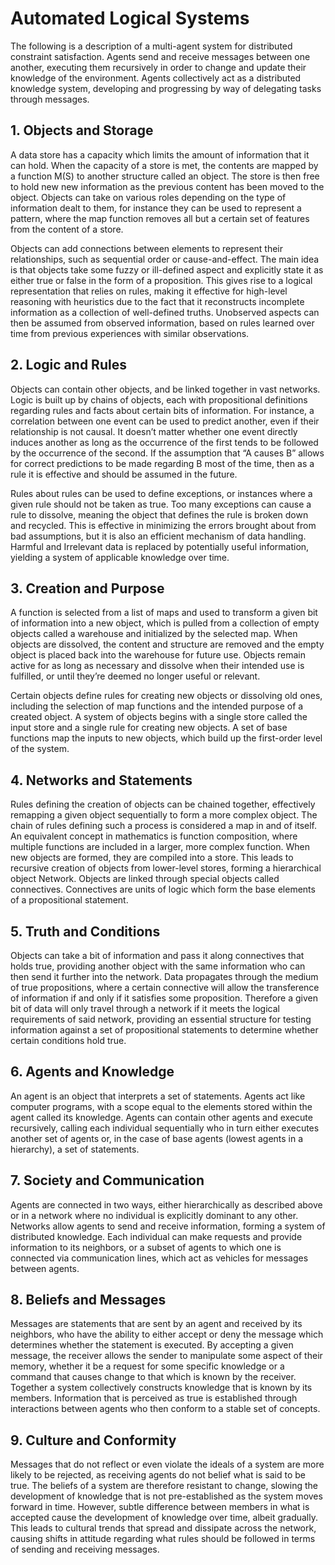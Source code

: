 # Automated Logical Systems

The following is a description of a multi-agent system for distributed constraint satisfaction. Agents send and receive messages between one another, executing them recursively in order to change and update their knowledge of the environment. Agents collectively act as a distributed knowledge system, developing and progressing by way of delegating tasks through messages. 

## 1. Objects and Storage

A data store has a capacity which limits the amount of information that it can hold. When the capacity of a store is met, the contents are mapped by a function M(S) to another structure called an object. The store is then free to hold new new information as the previous content has been moved to the object. Objects can take on various roles depending on the type of information dealt to them, for instance they can be used to represent a pattern, where the map function removes all but a certain set of features from the content of a store.

Objects can add connections between elements to represent their relationships, such as sequential order or cause-and-effect. The main idea is that objects take some fuzzy or ill-defined aspect and explicitly state it as either true or false in the form of a proposition. This gives rise to a logical representation that relies on rules, making it effective for high-level reasoning with heuristics due to the fact that it reconstructs incomplete information as a collection of well-defined truths. Unobserved aspects can then be assumed from observed information, based on rules learned over time from previous experiences with similar observations.

## 2. Logic and Rules

Objects can contain other objects, and be linked together in vast networks. Logic is built up by chains of objects, each with propositional definitions regarding rules and facts about certain bits of information. For instance, a correlation between one event can be used to predict another, even if their relationship is not causal. It doesn’t matter whether one event directly induces another as long as the occurrence of the first tends to be followed by the occurrence of the second. If the assumption that “A causes B” allows for correct predictions to be made regarding B most of the time, then as a rule it is effective and should be assumed in the future.

Rules about rules can be used to define exceptions, or instances where a given rule should not be taken as true. Too many exceptions can cause a rule to dissolve, meaning the object that defines the rule is broken down and recycled. This is effective in minimizing the errors brought about from bad assumptions, but it is also an efficient mechanism of data handling. Harmful and Irrelevant data is replaced by potentially useful information, yielding a system of applicable knowledge over time.

## 3. Creation and Purpose

A function is selected from a list of maps and used to transform a given bit of information into a new object, which is pulled from a collection of empty objects called a warehouse and initialized by the selected map. When objects are dissolved, the content and structure are removed and the empty object is placed back into the warehouse for future use. Objects remain active for as long as necessary and dissolve when their intended use is fulfilled, or until they’re deemed no longer useful or relevant.

Certain objects define rules for creating new objects or dissolving old ones, including the selection of map functions and the intended purpose of a created object. A system of objects begins with a single store called the input store and a single rule for creating new objects. A set of base functions map the inputs to new objects, which build up the first-order level of the system.

## 4. Networks and Statements

Rules defining the creation of objects can be chained together, effectively remapping a given object sequentially to form a more complex object. The chain of rules defining such a process is considered a map in and of itself. An equivalent concept in mathematics is function composition, where multiple functions are included in a larger, more complex function. When new objects are formed, they are compiled into a store. This leads to recursive creation of objects from lower-level stores, forming a hierarchical object Network. Objects are linked through special objects called connectives. Connectives are units of logic which form the base elements of a propositional statement.

## 5. Truth and Conditions

Objects can take a bit of information and pass it along connectives that holds true, providing another object with the same information who can then send it further into the network. Data propagates through the medium of true propositions, where a certain connective will allow the transference of information if and only if it satisfies some proposition. Therefore a given bit of data will only travel through a network if it meets the logical requirements of said network, providing an essential structure for testing information against a set of propositional statements to determine whether certain conditions hold true.

## 6. Agents and Knowledge

An agent is an object that interprets a set of statements. Agents act like computer programs, with a scope equal to the elements stored within the agent called its knowledge. Agents can contain other agents and execute recursively, calling each individual sequentially who in turn either executes another set of agents or, in the case of base agents (lowest agents in a hierarchy), a set of statements.

## 7. Society and Communication

Agents are connected in two ways, either hierarchically as described above or in a network where no individual is explicitly dominant to any other. Networks allow agents to send and receive information, forming a system of distributed knowledge. Each individual can make requests and provide information to its neighbors, or a subset of agents to which one is connected via communication lines, which act as vehicles for messages between agents.

## 8. Beliefs and Messages

Messages are statements that are sent by an agent and received by its neighbors, who have the ability to either accept or deny the message which determines whether the statement is executed. By accepting a given message, the receiver allows the sender to manipulate some aspect of their memory, whether it be a request for some specific knowledge or a command that causes change to that which is known by the receiver. Together a system collectively constructs knowledge that is known by its members. Information that is perceived as true is established through interactions between agents who then conform to a stable set of concepts.

## 9. Culture and Conformity

Messages that do not reflect or even violate the ideals of a system are more likely to be rejected, as receiving agents do not belief what is said to be true. The beliefs of a system are therefore resistant to change, slowing the development of knowledge that is not pre-established as the system moves forward in time. However, subtle difference between members in what is accepted cause the development of knowledge over time, albeit gradually. This leads to cultural trends that spread and dissipate across the network, causing shifts in attitude regarding what rules should be followed in terms of sending and receiving messages.
